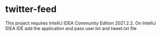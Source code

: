 # twitter-feed
This project requires IntelliJ IDEA Community Edition 2021.2.2. On IntelliJ IDEA IDE add the application and pass user.txt and tweet.txt file
